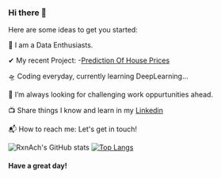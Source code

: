### Hi there 👋




Here are some ideas to get you started:

🎤 I am a Data Enthusiasts. 
   
   
 ✔ My recent Project:
   -[Prediction Of House Prices](https://github.com/RxnAch/DeepLearning/blob/main/Predicting_House_Prices_on_kaggle.ipynb)

🛸 Coding everyday, currently learning DeepLearning...

🌋 I’m always looking for challenging work oppurtunities ahead.

<!-- 💬 Actively writing blogs Check it Out!  -->

📺 Share things I know and learn in my [Linkedin](https://www.linkedin.com/in/chhabi-acharya-95747a19a/)

📬 How to reach me: Let's get in touch!


![RxnAch's GitHub stats](https://github-readme-stats.vercel.app/api?username=rxnach&show_icons=true&theme=radical)
[![Top Langs](https://github-readme-stats.vercel.app/api/top-langs/?username=rxnach&langs_count=8)](https://github.com/rxnach/github-readme-stats)




#### Have a great day!
